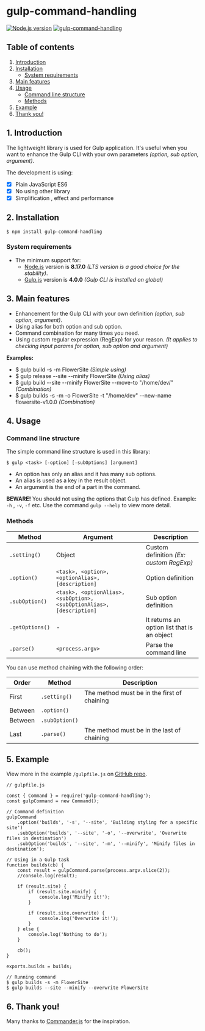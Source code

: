 # gulp-command-handling
[![Node.js version](https://img.shields.io/node/v/gulp-command-handling.svg?style=flat)](https://nodejs.org)   [![gulp-command-handling](https://img.shields.io/npm/v/gulp-command-handling.svg?style=flat&color=red)](https://www.npmjs.com/package/gulp-command-handling/)

## Table of contents

1. [Introduction](#1-introduction)
2. [Installation](#2-installation)
    - [System requirements](#system-requirements)
3. [Main features](#3-main-features)
4. [Usage](#4-usage)
    - [Command line structure](#command-line-structure)
    - [Methods](#methods)
5. [Example](#5-example)
6. [Thank you!](#6-thank-you)

## 1. Introduction

The lightweight library is used for Gulp application. It's useful when you want to enhance the Gulp CLI with your own parameters _(option, sub option, argument)_.

The development is using:

- [x] Plain JavaScript ES6
- [x] No using other library
- [x] Simplification , effect and performance

## 2. Installation

`$ npm install gulp-command-handling`

### System requirements

-   The minimum support for:
    -   [Node.js](https://nodejs.org/) version is **8.17.0** _(LTS version is a good choice for the stability)_.
    -   [Gulp.js](https://gulpjs.com/) version is **4.0.0** _(Gulp CLI is installed on global)_

## 3. Main features

-   Enhancement for the Gulp CLI with your own definition _(option, sub option, argument)_.
-   Using alias for both option and sub option.
-   Command combination for many times you need.
-   Using custom regular expression (RegExp) for your reason. _(It applies to checking input params for option, sub option and argument)_

**Examples:**

- $ gulp build -s -m FlowerSite _(Simple using)_
- $ gulp release --site --minify FlowerSite _(Using alias)_
- $ gulp build --site --minify FlowerSite --move-to "/home/dev/" _(Combination)_
- $ gulp builds -s -m -o FlowerSite -t "/home/dev" --new-name flowersite-v1.0.0 _(Combination)_

## 4. Usage

### Command line structure

The simple command line structure is used in this library:

`$ gulp <task> [-option] [-subOptions] [argument]`

-   An option has only an alias and it has many sub options.
-   An alias is used as a key in the result object.
-   An argument is the end of a part in the command.

**BEWARE!** You should not using the options that Gulp has defined. Example: `-h` , `-v`, `-f` etc. Use the command `gulp --help` to view more detail.

### Methods

| Method | Argument | Description |
|---|---|---|
|`.setting()`|Object|Custom definition _(Ex: custom RegExp)_|
|`.option()`|`<task>, <option>, <optionAlias>, [description]`|Option definition|
|`.subOption()`|`<task>, <optionAlias>, <subOption>, <subOptionAlias>, [description]`|Sub option definition|
|`.getOptions()`|-|It returns an option list that is an object|
|`.parse()`|`<process.argv>`|Parse the command line|

You can use method chaining with the following order:

|Order|Method|Description|
|---|---|---|
|First|`.setting()`|The method must be in the first of chaining|
|Between|`.option()`||
|Between|`.subOption()`||
|Last|`.parse()`|The method must be in the last of chaining|

## 5. Example

View more in the example `/gulpfile.js` on [GitHub repo](https://github.com/nguyenkhois/gulp-command-handling).

```
// gulpfile.js

const { Command } = require('gulp-command-handling');
const gulpCommand = new Command();

// Command definition
gulpCommand
    .option('builds', '-s', '--site', 'Building styling for a specific site')
    .subOption('builds', '--site', '-o', '--overwrite', 'Overwrite files in destination')
    .subOption('builds', '--site', '-m', '--minify', 'Minify files in destination');

// Using in a Gulp task
function builds(cb) {
    const result = gulpCommand.parse(process.argv.slice(2));
    //console.log(result);

    if (result.site) {
        if (result.site.minify) {
            console.log('Minify it!');
        }

        if (result.site.overwrite) {
            console.log('Overwrite it!');
        }
    } else {
        console.log('Nothing to do');
    }

    cb();
}

exports.builds = builds;
```

```
// Running command
$ gulp builds -s -m FlowerSite
$ gulp builds --site --minify --overwrite FlowerSite
```

## 6. Thank you!
Many thanks to [Commander.js](https://github.com/tj/commander.js) for the inspiration.
